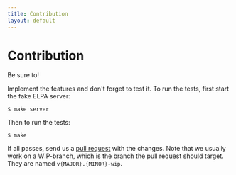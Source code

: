 ```yaml
---
title: Contribution
layout: default
---
```


# Contribution

Be sure to!

Implement the features and don't forget to test it. To run the tests,
first start the fake ELPA server:

    $ make server

Then to run the tests:

    $ make

If all passes, send us a
[pull request](https://github.com/cask/cask/pulls) with the
changes. Note that we usually work on a WIP-branch, which is the
branch the pull request should target. They are named
`v{MAJOR}.{MINOR}-wip`.
